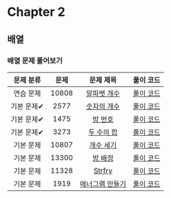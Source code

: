 # Chapter 2

## 배열







### 배열 문제 풀어보기
| 문제 분류  |  문제   |                      문제 제목                       |   풀이 코드   |
|:------:|:-----:|:------------------------------------------------:|:---------:|
| 연습 문제  | 10808 | [알파벳 개수](https://www.acmicpc.net/problem/10808)  | [풀이 코드]() |
| 기본 문제✔ | 2577  |  [숫자의 개수](https://www.acmicpc.net/problem/2577)  | [풀이 코드]() |
| 기본 문제✔ | 1475  |   [방 번호](https://www.acmicpc.net/problem/1475)   | [풀이 코드]() |
| 기본 문제✔ | 3273  |  [두 수의 합](https://www.acmicpc.net/problem/3273)  | [풀이 코드]() |
| 기본 문제  | 10807 |  [개수 세기](https://www.acmicpc.net/problem/10807)  | [풀이 코드]() |
| 기본 문제  | 13300 |  [방 배정](https://www.acmicpc.net/problem/13300)   | [풀이 코드]() |
| 기본 문제  | 11328 | [Strfry](https://www.acmicpc.net/problem/11328)  | [풀이 코드]() |
| 기본 문제  | 1919  | [애너그램 만들기](https://www.acmicpc.net/problem/1919) | [풀이 코드]() |
